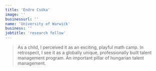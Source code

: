 ```yaml
---
title: 'Endre Csóka'
image: ''
businessurl: ''
name: 'University of Warwick'
business: ''
jobtitle: 'research fellow'
---
```


> As a child, I perceived it as an exciting, playful math camp. In retrospect, I see it as a globally unique, professionally built talent management program. An important pillar of hungarian talent management.
